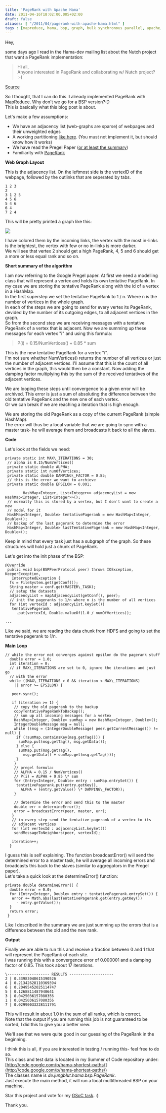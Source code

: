 ```yaml
---
title: 'PageRank with Apache Hama'
date: 2011-04-16T18:02:00.005+02:00
draft: false
aliases: [ "/2011/04/pagerank-with-apache-hama.html" ]
tags : [mapreduce, hama, bsp, graph, bulk synchronous parallel, apache, apache hama, pagerank]
---
```


Hey,  
  
some days ago I read in the Hama-dev mailing list about the Nutch project that want a PageRank implementation:  
  

> Hi all,  
> Anyone interested in PageRank and collaborating w/ Nutch project? :-)  

[Source](http://www.mail-archive.com/hama-dev@incubator.apache.org/msg03849.html)  
  
So I thought, that I can do this. I already implemented PageRank with MapReduce. Why don't we go for a BSP version?:D  
This is basically what this blog post is about.  
  
Let's make a few assumptions:  

*   We have an adjacency list (web-graphs are sparse) of webpages and their unweighted edges
*   A working partitioning [like here](http://codingwiththomas.blogspot.com/2011/04/apache-hama-partitioning.html). (You must not implement it, but should know how it works)
*   We have read the Pregel Paper ([or at least the summary](http://blog.udanax.org/2010/06/summary-of-google-pregel.html))
*   Familiarity with [PageRank](http://en.wikipedia.org/wiki/PageRank)

**Web Graph Layout**  
  
This is the adjacency list. On the leftmost side is the vertexID of the webpage, followed by the outlinks that are seperated by tabs.  
  
```
1 2 3  
2  
3 1 2 5  
4 5 6  
5 4 6  
6 4  
7 2 4  

```  
This will be pretty printed a graph like this:  

[![](http://2.bp.blogspot.com/-5O4suZbk0lU/TamvQMd-zJI/AAAAAAAAAQU/bs5a-G5yAIs/s320/Unbenannt.PNG)](http://2.bp.blogspot.com/-5O4suZbk0lU/TamvQMd-zJI/AAAAAAAAAQU/bs5a-G5yAIs/s1600/Unbenannt.PNG)

  
I have colored them by the incoming links, the vertex with the most in-links is the brightest, the vertex with few or no in-links is more darker.  
We will see that vertex 2 should get a high PageRank, 4, 5 and 6 should get a more or less equal rank and so on.  
  
**Short summary of the algorithm**  
  
I am now referring to the Google Pregel paper. At first we need a modelling class that will represent a vertex and holds its own tentative PageRank. In my case we are storing the tentative PageRank along with the id of a vertex in a HashMap.  
In the first superstep we set the tentative PageRank to 1 / n. Where n is the number of vertices in the whole graph.  
In each of the steps we are going to send for every vertex its PageRank, devided by the number of its outgoing edges, to all adjacent vertices in the graph.  
So from the second step we are receiving messages with a tentative PageRank of a vertex that is adjacent. Now we are summing up these messages for each vertex "i" and using this formula:  

> P(i) = 0.15/NumVertices() + 0.85 \* sum

This is the new tentative PageRank for a vertex "i".  
I'm not sure whether NumVertices() returns the number of all vertices or just the number of adjacent vertices. I'll assume that this is the count of all vertices in the graph, this would then be a constant. Now adding the damping factor multiplying this by the sum of the received tentatives of the adjacent vertices.  
  
We are looping these steps until convergence to a given error will be archived. This error is just a sum of absoluting the difference between the old tentative PageRank and the new one of each vertex.  
Or we can break if we are reaching a iteration that is high enough.  
  
We are storing the old PageRank as a copy of the current PageRank (simple HashMap).  
The error will thus be a local variable that we are going to sync with a master task- he will average them and broadcasts it back to all the slaves.  
  
**Code**  
  
Let's look at the fields we need:  
  
```
private static int MAX\_ITERATIONS = 30;  
 // alpha is 0.15/NumVertices()  
 private static double ALPHA;  
 private static int numOfVertices;  
 private static double DAMPING\_FACTOR = 0.85;  
 // this is the error we want to archieve  
 private static double EPSILON = 0.001;  
  
        HashMap<Integer, List<Integer>> adjacencyList = new HashMap<Integer, List<Integer>>();  
 // normally this is stored by a vertex, but I don't want to create a new  
 // model for it  
 HashMap<Integer, Double> tentativePagerank = new HashMap<Integer, Double>();  
 // backup of the last pagerank to determine the error  
 HashMap<Integer, Double> lastTentativePagerank = new HashMap<Integer, Double>();  

```  
Keep in mind that every task just has a subgraph of the graph. So these structures will hold just a chunk of PageRank.  
  
Let's get into the init phase of the BSP:  
  
```
@Override  
 public void bsp(BSPPeerProtocol peer) throws IOException, KeeperException,  
   InterruptedException {  
  fs = FileSystem.get(getConf());  
  String master = conf.get(MASTER\_TASK);  
  // setup the datasets  
  adjacencyList = mapAdjacencyList(getConf(), peer);  
  // init the pageranks to 1/n where n is the number of all vertices  
  for (int vertexId : adjacencyList.keySet())  
   tentativePagerank  
     .put(vertexId, Double.valueOf(1.0 / numOfVertices));  
  
...  

```  
Like we said, we are reading the data chunk from HDFS and going to set the tentative pagerank to 1/n.  
  
**Main Loop**  
  
```
// while the error not converges against epsilon do the pagerank stuff  
  double error = 1.0;  
  int iteration = 0;  
  // if MAX\_ITERATIONS are set to 0, ignore the iterations and just go  
  // with the error  
  while ((MAX\_ITERATIONS > 0 && iteration < MAX\_ITERATIONS)  
    || error >= EPSILON) {  
  
   peer.sync();  
  
   if (iteration >= 1) {  
    // copy the old pagerank to the backup  
    copyTentativePageRankToBackup();  
    // sum up all incoming messages for a vertex  
    HashMap<Integer, Double> sumMap = new HashMap<Integer, Double>();  
    IntegerDoubleMessage msg = null;  
    while ((msg = (IntegerDoubleMessage) peer.getCurrentMessage()) != null) {  
     if (!sumMap.containsKey(msg.getTag())) {  
      sumMap.put(msg.getTag(), msg.getData());  
     } else {  
      sumMap.put(msg.getTag(),  
        msg.getData() + sumMap.get(msg.getTag()));  
     }  
    }  
    // pregel formula:  
    // ALPHA = 0.15 / NumVertices()  
    // P(i) = ALPHA + 0.85 \* sum  
    for (Entry<Integer, Double> entry : sumMap.entrySet()) {  
     tentativePagerank.put(entry.getKey(),  
       ALPHA + (entry.getValue() \* DAMPING\_FACTOR));  
    }  
  
    // determine the error and send this to the master  
    double err = determineError();  
    error = broadcastError(peer, master, err);  
   }  
   // in every step send the tentative pagerank of a vertex to its  
   // adjacent vertices  
   for (int vertexId : adjacencyList.keySet())  
    sendMessageToNeighbors(peer, vertexId);  
  
   iteration++;  
  }  

```  
I guess this is self explaining. The function broadcastError() will send the determined error to a master task, he will average all incoming errors and broadcasts this back to the slaves (similar to aggregators in the Pregel paper).  
Let's take a quick look at the determineError() function:  
  
```
private double determineError() {  
  double error = 0.0;  
  for (Entry<Integer, Double> entry : tentativePagerank.entrySet()) {  
   error += Math.abs(lastTentativePagerank.get(entry.getKey())  
     - entry.getValue());  
  }  
  return error;  
 }  

```  
Like I described in the summary we are just summing up the errors that is a difference between the old and the new rank.  
  
**Output**  
  
Finally we are able to run this and receive a fraction between 0 and 1 that will represent the PageRank of each site.  
I was running this with a convergence error of 0.000001 and a damping factor of 0.85. This took about 17 iterations.  
  
```
\------------------- RESULTS --------------------  
2 | 0.33983048615390526  
4 | 0.21342628110369394  
6 | 0.20495452025114747  
5 | 0.1268811487940641  
3 | 0.0425036157080356  
1 | 0.0425036157080356  
7 | 0.02990033228111791  

```  
This will result in about 1.0 in the sum of all ranks, which is correct.  
Note that the output if you are running this job is not guaranteed to be sorted, I did this to give you a better view.  
  
We'll see that we were quite good in our guessing of the PageRank in the beginning.  
  
I think this is all, if you are interested in testing / running this- feel free to do so.  
This class and test data is located in my Summer of Code repository under: [http://code.google.com/p/hama-shortest-paths/](http://code.google.com/p/hama-shortest-paths/)  
The classes name is _de.jungblut.hama.bsp.PageRank_.  
Just execute the main method, it will run a local multithreaded BSP on your machine.  
  
Star this project and vote for my [GSoC task](https://issues.apache.org/jira/browse/HAMA-359). :)  
  
Thank you.